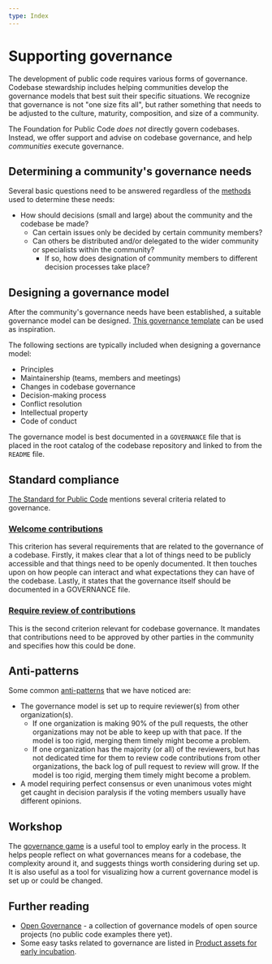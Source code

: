 ```yaml
---
type: Index
---
```


# Supporting governance

The development of public code requires various forms of governance. Codebase stewardship includes helping communities develop the governance models that best suit their specific situations. We recognize that governance is not "one size fits all", but rather something that needs to be adjusted to the culture, maturity, composition, and size of a community.

The Foundation for Public Code *does not* directly govern codebases. Instead, we offer support and advise on codebase governance, and help *communities* execute governance.

## Determining a community's governance needs

Several basic questions need to be answered regardless of the [methods](../../workshops/) used to determine these needs:

* How should decisions (small and large) about the community and the codebase be made?
  * Can certain issues only be decided by certain community members?
  * Can others be distributed and/or delegated to the wider community or specialists within the community?
    * If so, how does designation of community members to different decision processes take place?

## Designing a governance model

After the community's governance needs have been established, a suitable governance model can be designed. [This governance template](governance-template.md) can be used as inspiration.

The following sections are typically included when designing a governance model:

* Principles
* Maintainership (teams, members and meetings)
* Changes in codebase governance
* Decision-making process
* Conflict resolution
* Intellectual property
* Code of conduct

<!-- All these could possibly have their own sub pages that explain them more in detail. -->

The governance model is best documented in a `GOVERNANCE` file that is placed in the root catalog of the codebase repository and linked to from the `README` file.

## Standard compliance

[The Standard for Public Code](https://standard.publiccode.net) mentions several criteria related to governance.

### [Welcome contributions](https://standard.publiccode.net/criteria/open-to-contributions.html)

This criterion has several requirements that are related to the governance of a codebase. Firstly, it makes clear that a lot of things need to be publicly accessible and that things need to be openly documented. It then touches upon on how people can interact and what expectations they can have of the codebase. Lastly, it states that the governance itself should be documented in a GOVERNANCE file.

### [Require review of contributions](https://standard.publiccode.net/criteria/require-review.html)

This is the second criterion relevant for codebase governance. It mandates that contributions need to be approved by other parties in the community and specifies how this could be done.

## Anti-patterns

Some common [anti-patterns](https://en.wikipedia.org/wiki/Anti-pattern) that we have noticed are:

* The governance model is set up to require reviewer(s) from other organization(s).
  * If one organization is making 90% of the pull requests, the other organizations may not be able to keep up with that pace. If the model is too rigid, merging them timely might become a problem.
  * If one organization has the majority (or all) of the reviewers, but has not dedicated time for them to review code contributions from other organizations, the back log of pull request to review will grow. If the model is too rigid, merging them timely might become a problem.
* A model requiring perfect consensus or even unanimous votes might get caught in decision paralysis if the voting members usually have different opinions.

## Workshop

The [governance game](../../workshops/governance-game/index.md) is a useful tool to employ early in the process. It helps people reflect on what governances means for a codebase, the complexity around it, and suggests things worth considering during set up. It is also useful as a tool for visualizing how a current governance model is set up or could be changed.

## Further reading

* [Open Governance](https://github.com/opengovernance/opengovernance.dev) - a collection of governance models of open source projects (no public code examples there yet).
* Some easy tasks related to governance are listed in [Product assets for early incubation](../product-assets-for-early-incubation.md).
